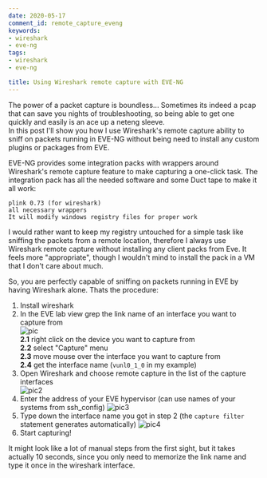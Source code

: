 ```yaml
---
date: 2020-05-17
comment_id: remote_capture_eveng
keywords:
- wireshark
- eve-ng
tags:
- wireshark
- eve-ng

title: Using Wireshark remote capture with EVE-NG
---
```

The power of a packet capture is boundless... Sometimes its indeed a pcap that can save you nights of troubleshooting, so being able to get one quickly and easily is an ace up a neteng sleeve.  
In this post I'll show you how I use Wireshark's remote capture ability to sniff on packets running in EVE-NG without being need to install any custom plugins or packages from EVE.
<!--more-->

EVE-NG provides some integration packs with wrappers around Wireshark's remote capture feature to make capturing a one-click task. The integration pack has all the needed software and some Duct tape to make it all work:

```
plink 0.73 (for wireshark)
all necessary wrappers
It will modify windows registry files for proper work
```

I would rather want to keep my registry untouched for a simple task like sniffing the packets from a remote location, therefore I always use Wireshark remote capture without installing any client packs from Eve. It feels more "appropriate", though I wouldn't mind to install the pack in a VM that I don't care about much.

So, you are perfectly capable of sniffing on packets running in EVE by having Wireshark alone. Thats the procedure:

1. Install wireshark
2. In the EVE lab view grep the link name of an interface you want to capture from  
    ![pic](https://gitlab.com/rdodin/pics/-/wikis/uploads/210dd1dc98ba25f1981c7e5d552afae0/image.png)  
    **2.1** right click on the device you want to capture from  
    **2.2** select "Capture" menu  
    **2.3** move mouse over the interface you want to capture from  
    **2.4** get the interface name (`vunl0_1_0` in my example)
3. Open Wireshark and choose remote capture in the list of the capture interfaces  
    ![pic2](https://gitlab.com/rdodin/pics/-/wikis/uploads/72cbfcf02025615e5edb73ee04ff5f17/image.png)
4. Enter the address of your EVE hypervisor (can use names of your systems from ssh_config)
    ![pic3](https://gitlab.com/rdodin/pics/-/wikis/uploads/1bb17b52b8660bfb70bab1e148262d85/image.png)
5. Type down the interface name you got in step 2 (the `capture filter` statement generates automatically)
    ![pic4](https://gitlab.com/rdodin/pics/-/wikis/uploads/cedfd848bac4305e946f2eccca0f2471/image.png)
6. Start capturing!

It might look like a lot of manual steps from the first sight, but it takes actually 10 seconds, since you only need to memorize the link name and type it once in the wireshark interface.
